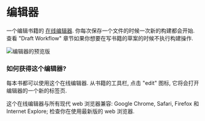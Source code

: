 # 编辑器

一个编辑书籍的 [在线编辑器](https://www.gitbook.com). 你每次保存一个文件的时候一次新的构建都会开始. 查看 "Draft Workflow" 章节如果你想要在写书籍的草案的时候不执行构建操作.

![编辑器的预览版](https://www.gitbook.com/assets/images/backgrounds/preview_editor.png)

### 如何获得这个编辑器?

每本书都可以使用这个在线编辑器. 从书籍的工具栏, 点击 "edit" 图标, 它将会打开编辑器的一个新的标签页.

这个在线编辑器与所有现代 web 浏览器兼容: Google Chrome, Safari, Firefox 和 Internet Explore; 检查你在使用最新版的 web 浏览器.
